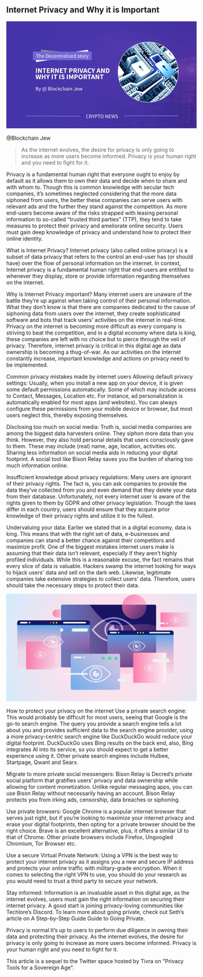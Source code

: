 ## Internet Privacy and Why it is Important

![](img/image-6.png)

@Blockchain Jew

> As the internet evolves, the desire for privacy is only going to increase as more users become informed. Privacy is your human right and you need to fight for it.

Privacy is a fundamental human right that everyone ought to enjoy by default as it allows them to own their data and decide when to share and with whom to. Though this is common knowledge with secular tech companies, it’s sometimes neglected considering that the more data siphoned from users, the better these companies can serve users with relevant ads and the further they stand against the competition. As more end-users become aware of the risks strapped with leasing personal information to so-called “trusted third parties” (TTP), they tend to take measures to protect their privacy and ameliorate online security. Users must gain deep knowledge of privacy and understand how to protect their online identity.

What is Internet Privacy?
Internet privacy (also called online privacy) is a subset of data privacy that refers to the control an end-user has (or should have) over the flow of personal information on the internet. In context, Internet privacy is a fundamental human right that end-users are entitled to whenever they display, store or provide information regarding themselves on the internet.

Why is Internet Privacy important?
Many internet users are unaware of the battle they’re up against when taking control of their personal information. What they don’t know is that there are companies dedicated to the cause of siphoning data from users over the internet, they create sophisticated software and bots that track users' activities on the internet in real-time. Privacy on the internet is becoming more difficult as every company is striving to beat the competition, and in a digital economy where data is king, these companies are left with no choice but to pierce through the veil of privacy. Therefore, internet privacy is critical in this digital age as data ownership is becoming a thug-of-war. As our activities on the internet constantly increase, important knowledge and actions on privacy need to be implemented.

Common privacy mistakes made by internet users
Allowing default privacy settings: Usually, when you install a new app on your device, it is given some default permissions automatically. Some of which may include access to Contact, Messages, Location etc. For instance, ad personalization is automatically enabled for most apps (and websites). You can always configure these permissions from your mobile device or browser, but most users neglect this, thereby exposing themselves.

Disclosing too much on social media: Truth is, social media companies are among the biggest data harvesters online. They siphon more data than you think. However, they also hold personal details that users consciously gave to them. These may include (real) name, age, location, activities etc. Sharing less information on social media aids in reducing your digital footprint. A social tool like Bison Relay saves you the burden of sharing too much information online.

Insufficient knowledge about privacy regulations: Many users are ignorant of their privacy rights. The fact is, you can ask companies to provide the data they’ve collected from you and even demand that they delete your data from their database. Unfortunately, not every internet user is aware of the rights given to them by GDPR and other privacy legislation. Though the laws differ in each country, users should ensure that they acquire prior knowledge of their privacy rights and utilize it to the fullest.

Undervaluing your data: Earlier we stated that in a digital economy, data is king. This means that with the right set of data, e-businesses and companies can stand a better chance against their competitors and maximize profit. One of the biggest mistakes internet users make is assuming that their data isn’t relevant, especially if they aren’t highly profiled individuals. While this is a reasonable excuse, the fact remains that every slice of data is valuable. Hackers swamp the internet looking for ways to hijack users' data and sell on the dark web. Likewise, legitimate companies take extensive strategies to collect users’ data. Therefore, users should take the necessary steps to protect their data.

![](img/Private-internet.jpg)

How to protect your privacy on the internet
Use a private search engine: This would probably be difficult for most users, seeing that Google is the go-to search engine. The query you provide a search engine tells a lot about you and provides sufficient data to the search engine provider, using a more privacy-centric search engine like DuckDuckGo would reduce your digital footprint. DuckDuckGo uses Bing results on the back end, also, Bing integrates AI into its service, so you should expect to get a better experience using it. Other private search engines include Hulbee, Startpage, Qwant and Searx.

Migrate to more private social messengers: Bison Relay is Decred’s private social platform that gratifies users’ privacy and data ownership while allowing for content monetization. Unlike regular messaging apps, you can use Bison Relay without necessarily having an account. Bison Relay protects you from irking ads, censorship, data breaches or siphoning.

Use private browsers: Google Chrome is a popular internet browser that serves just right, but if you’re looking to maximize your internet privacy and erase your digital footprints, then opting for a private browser should be the right choice. Brave is an excellent alternative, plus, it offers a similar UI to that of Chrome. Other private browsers include Firefox, Ungoogled Chromium, Tor Browser etc.

Use a secure Virtual Private Network: Using a VPN is the best way to protect your internet privacy as it assigns you a new and secure IP address and protects your online traffic with military-grade encryption. When it comes to selecting the right VPN to use, you should do your research as you would need to trust a third party to secure your network.

Stay informed: Information is an invaluable asset in this digital age, as the internet evolves, users must gain the right information on securing their internet privacy. A good start is joining privacy-loving communities like Techlore’s Discord. To learn more about going private, check out Seth’s article on A Step-by-Step Guide Guide to Going Private.

Privacy is normal
It’s up to users to perform due diligence in owning their data and protecting their privacy. As the internet evolves, the desire for privacy is only going to increase as more users become informed. Privacy is your human right and you need to fight for it.

This article is a sequel to the Twitter space hosted by Tivra on "Privacy Tools for a Sovereign Age".
